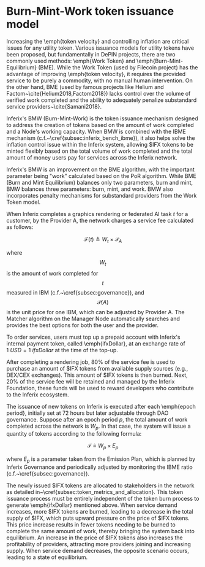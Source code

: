 # Burn-Mint-Work token issuance model

Increasing the \emph{token velocity} and controlling inflation are critical issues for any utility token. Various issuance models for utility tokens have been proposed, but fundamentally in DePIN projects, there are two commonly used methods: \emph{Work Token} and \emph{Burn-Mint-Equilibrium} (BME). While the Work Token (used by Filecoin project) has the advantage of improving \emph{token velocity}, it requires the provided service to be purely a commodity, with no manual human intervention. On the other hand, BME (used by famous projects like Helium and Factom~\cite{Helium2018,Factom2018}) lacks control over the volume of verified work completed and the ability to adequately penalize substandard service providers~\cite{Samani2018}.

Inferix's BMW (Burn-Mint-Work) is the token issuance mechanism designed to address the creation of tokens based on the amount of work completed and a Node's working capacity. When BMW is combined with the IBME mechanism (c.f.~\cref{subsec:inferix_bench_ibme}), it also helps solve the inflation control issue within the Inferix system, allowing \$IFX tokens to be minted flexibly based on the total volume of work completed and the total amount of money users pay for services across the Inferix network.

Inferix's BMW is an improvement on the BME algorithm, with the important parameter being "work" calculated based on the PoR algorithm. While BME (Burn and Mint Equilibrium) balances only two parameters, burn and mint, BMW balances three parameters: burn, mint, and work. BMW also incorporates penalty mechanisms for substandard providers from the Work Token model.

When Inferix completes a graphics rendering or federated AI task $t$ for a customer, by the Provider A, the network charges a service fee calculated as follows:

$$
    \mathcal{F}\left(t\right) \triangleq W_{t} \times \mathcal{P}_{A}
$$

where $$W_t$$ is the amount of work completed for $$t$$ measured in IBM (c.f.~\cref{subsec:governance}), and $$\mathcal{P}\left(A\right)$$ is the unit price for one IBM, which can be adjusted by Provider A. The Matcher algorithm on the Manager Node automatically searches and provides the best options for both the user and the provider.

To order services, users must top up a prepaid account with Inferix's internal payment token, called \emph{ifxDollar}, at an exchange rate of $\SI[]{1}{USD} = \SI[]{1}{ifxDollar}$ at the time of the top-up.
    
After completing a rendering job, $80\%$ of the service fee is used to purchase an amount of \$IFX tokens from available supply sources (e.g., DEX/CEX exchanges). This amount of \$IFX tokens is then burned. Next, $20\%$ of the service fee will be retained and managed by the Inferix Foundation, these funds will be used to reward developers who contribute to the Inferix ecosystem.
    
The issuance of new tokens on Inferix is executed after each \emph{epoch period}, initially set at $72$ hours but later adjustable through DAO governance. Suppose after an epoch period $p$, the total amount of work completed across the network is $W_p$. In that case, the system will issue a quantity of tokens according to the following formula:

$$
    \mathcal{T} \triangleq W_p \times E_p
$$

where $E_p$ is a parameter taken from the Emission Plan, which is planned by Inferix Governance and periodically adjusted by monitoring the IBME ratio (c.f.~\cref{subsec:governance}).
    
The newly issued \$IFX tokens are allocated to stakeholders in the network as detailed in~\cref{subsec:token_metrics_and_allocation}. This token issuance process must be entirely independent of the token burn process to generate \emph{ifxDollar} mentioned above. When service demand increases, more \$IFX tokens are burned, leading to a decrease in the total supply of \$IFX, which puts upward pressure on the price of \$IFX tokens. This price increase results in fewer tokens needing to be burned to complete the same amount of work, thereby bringing the system back into equilibrium. An increase in the price of \$IFX tokens also increases the profitability of providers, attracting more providers joining and increasing supply. When service demand decreases, the opposite scenario occurs, leading to a state of equilibrium.